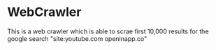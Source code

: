 # WebCrawler
This is a web crawler which is able to scrae first 10,000 results for the google search "site:youtube.com openinapp.co"
